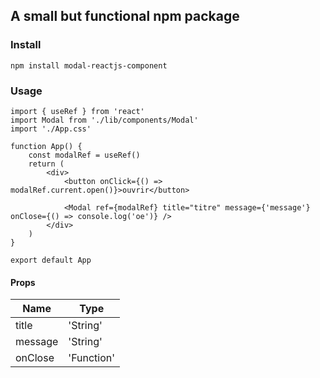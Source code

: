 ## A small but functional npm package

### Install

    npm install modal-reactjs-component

### Usage

    import { useRef } from 'react'
    import Modal from './lib/components/Modal'
    import './App.css'

    function App() {
        const modalRef = useRef()
        return (
            <div>
                <button onClick={() => modalRef.current.open()}>ouvrir</button>

                <Modal ref={modalRef} title="titre" message={'message'} onClose={() => console.log('oe')} />
            </div>
        )
    }

    export default App

#### Props

| Name    | Type       |
| ------- | ---------- |
| title   | 'String'   |
| message | 'String'   |
| onClose | 'Function' |
